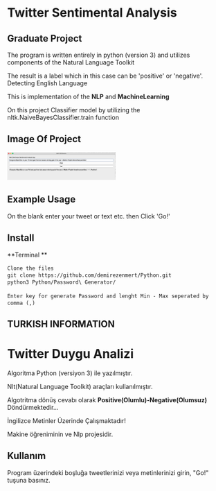 #  Twitter Sentimental Analysis
## Graduate Project

The program is written entirely in python (version 3) and utilizes components of the Natural Language Toolkit

The result is a label which in this case can be 'positive' or 'negative'.
Detecting English Language

This is implementation of the **NLP** and **MachineLearning**

On this project Classifier model  by utilizing the nltk.NaiveBayesClassifier.train function 

## Image Of Project

<img src="image.png" width = '250'>

## Example Usage

On the blank enter your tweet or text etc. then Click 'Go!'

## Install

**Terminal **

```
Clone the files
git clone https://github.com/demirezenmert/Python.git
python3 Python/Password\ Generator/

Enter key for generate Password and lenght Min - Max seperated by comma (,)
```



## TURKISH INFORMATION

# Twitter Duygu Analizi 

Algoritma Python (versiyon 3) ile yazılmıştır. 

Nlt(Natural Language Toolkit) araçları kullanılmıştır.

Algotritma dönüş cevabı olarak **Positive(Olumlu)-Negative(Olumsuz)** Döndürmektedir...

İngilizce Metinler Üzerinde Çalışmaktadır!

Makine öğreniminin ve Nlp projesidir.

## Kullanım

Program üzerindeki boşluğa tweetlerinizi veya metinlerinizi girin, "Go!" tuşuna basınız.
